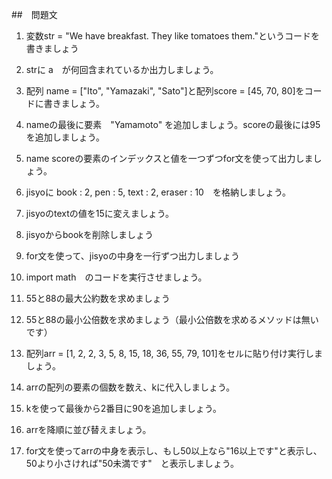##　問題文

1. 変数str = "We have breakfast. They like tomatoes them."というコードを書きましょう
2. strに a　が何回含まれているか出力しましょう。
3. 配列 name = ["Ito", "Yamazaki", "Sato"]と配列score = [45, 70, 80]をコードに書きましょう。
4. nameの最後に要素　"Yamamoto" を追加しましょう。scoreの最後には95を追加しましょう。
5. name scoreの要素のインデックスと値を一つずつfor文を使って出力しましょう。

6. jisyoに book : 2, pen : 5, text : 2, eraser : 10　を格納しましょう。
7. jisyoのtextの値を15に変えましょう。
8. jisyoからbookを削除しましょう
9. for文を使って、jisyoの中身を一行ずつ出力しましょう

10. import math　のコードを実行させましょう。
11. 55と88の最大公約数を求めましょう
12. 55と88の最小公倍数を求めましょう（最小公倍数を求めるメソッドは無いです）

13. 配列arr = [1, 2, 2, 3, 5, 8, 15, 18, 36, 55, 79, 101]をセルに貼り付け実行しましょう。
14. arrの配列の要素の個数を数え、kに代入しましょう。
15. kを使って最後から2番目に90を追加しましょう。
16. arrを降順に並び替えましょう。
17. for文を使ってarrの中身を表示し、もし50以上なら"16以上です"と表示し、50より小さければ"50未満です"　と表示しましょう。